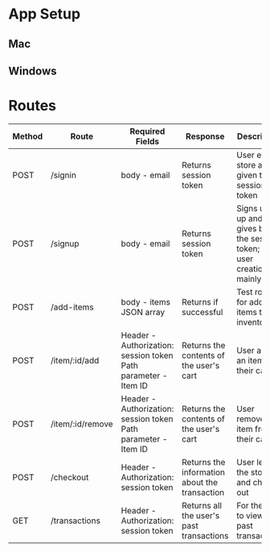 # App Setup
## Mac
## Windows


# Routes
| Method | Route            | Required Fields                                                | Response                                      | Description                                                              |
|--------|------------------|----------------------------------------------------------------|-----------------------------------------------|--------------------------------------------------------------------------|
| POST   | /signin          | body - email                                                   | Returns session token                         | User enters store and is given the session token                         |
| POST   | /signup          | body - email                                                   | Returns session token                         | Signs user up and gives back the session token; for user creation mainly |
| POST   | /add-items       | body - items JSON array                                        | Returns if successful                         | Test route for adding items to the inventory                             |
| POST   | /item/:id/add    | Header - Authorization: session token Path parameter - Item ID | Returns the contents of the user's cart       | User adds an item to their cart                                          |
| POST   | /item/:id/remove | Header - Authorization: session token Path parameter - Item ID | Returns the contents of the user's cart       | User removes an item from their cart                                     |
| POST   | /checkout        | Header - Authorization: session token                          | Returns the information about the transaction | User leaves the store and checks out                                     |
| GET    | /transactions    | Header - Authorization: session token                          | Returns all the user's past transactions      | For the user to view their past transactions                             |
